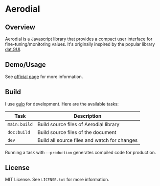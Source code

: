 Aerodial
========

Overview
--------
Aerodial is a Javascript library that provides a compact user interface for fine-tuning/monitoring values. It's originally inspired by the popular library [dat.GUI](http://workshop.chromeexperiments.com/examples/gui/).


Demo/Usage
----------
See [official page](https://www.mechanikadesign.com/aerodial/) for more information.


Build
-----
I use [gulp](http://gulpjs.com/) for development. Here are the available tasks:

| Task         | Description |
| ------------ | ----------- |
| `main:build` | Build source files of Aerodial library |
| `doc:build`  | Build source files of the document |
| `dev`        | Build all source files and watch for changes |

Running a task with `--production` generates compiled code for production.


License
-------
MIT License. See `LICENSE.txt` for more information.